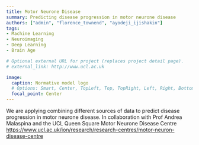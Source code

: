 ```yaml
---
title: Motor Neurone Disease
summary: Predicting disease progression in motor neurone disease 
authors: ["admin", "florence_townend", "ayodeji_ijishakin"]
tags:
- Machine Learning
- Neuroimaging
- Deep Learning
- Brain Age

# Optional external URL for project (replaces project detail page).
# external_link: http://www.ucl.ac.uk

image:
  caption: Normative model logo
  # Options: Smart, Center, TopLeft, Top, TopRight, Left, Right, BottomLeft, Bottom, BottomRight
  focal_point: Center
---
```


We are applying combining different sources of data to predict disease progression in motor neurone disease. In collaboration with Prof Andrea Malaspina and the UCL Queen Square Motor Neurone Disease Centre https://www.ucl.ac.uk/ion/research/research-centres/motor-neuron-disease-centre
